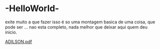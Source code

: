 # -HelloWorld-
 exite muito a que fazer isso é so uma montagem basica de uma coisa, que pode ser ...
 nao esta completo, nada melhor que deixar aqui quem deu inicio. 

[ADILSON.pdf](https://github.com/user-attachments/files/16639707/ADILSON.pdf)
